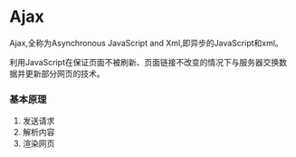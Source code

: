 # Ajax

Ajax,全称为Asynchronous JavaScript and Xml,即异步的JavaScript和xml。

利用JavaScript在保证页面不被刷新、页面链接不改变的情况下与服务器交换数据并更新部分网页的技术。

### 基本原理

1. 发送请求
2. 解析内容
3. 渲染网页

